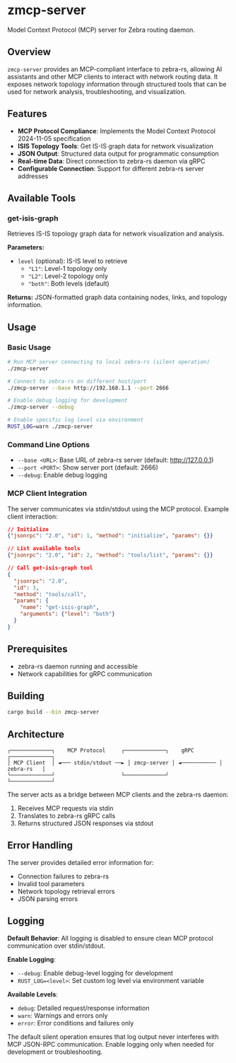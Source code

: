 # zmcp-server

Model Context Protocol (MCP) server for Zebra routing daemon.

## Overview

`zmcp-server` provides an MCP-compliant interface to zebra-rs, allowing AI assistants and other MCP clients to interact with network routing data. It exposes network topology information through structured tools that can be used for network analysis, troubleshooting, and visualization.

## Features

- **MCP Protocol Compliance**: Implements the Model Context Protocol 2024-11-05 specification
- **ISIS Topology Tools**: Get IS-IS graph data for network visualization
- **JSON Output**: Structured data output for programmatic consumption
- **Real-time Data**: Direct connection to zebra-rs daemon via gRPC
- **Configurable Connection**: Support for different zebra-rs server addresses

## Available Tools

### get-isis-graph

Retrieves IS-IS topology graph data for network visualization and analysis.

**Parameters:**
- `level` (optional): IS-IS level to retrieve
  - `"L1"`: Level-1 topology only
  - `"L2"`: Level-2 topology only  
  - `"both"`: Both levels (default)

**Returns:**
JSON-formatted graph data containing nodes, links, and topology information.

## Usage

### Basic Usage

```bash
# Run MCP server connecting to local zebra-rs (silent operation)
./zmcp-server

# Connect to zebra-rs on different host/port
./zmcp-server --base http://192.168.1.1 --port 2666

# Enable debug logging for development
./zmcp-server --debug

# Enable specific log level via environment
RUST_LOG=warn ./zmcp-server
```

### Command Line Options

- `--base <URL>`: Base URL of zebra-rs server (default: http://127.0.0.1)
- `--port <PORT>`: Show server port (default: 2666)
- `--debug`: Enable debug logging

### MCP Client Integration

The server communicates via stdin/stdout using the MCP protocol. Example client interaction:

```json
// Initialize
{"jsonrpc": "2.0", "id": 1, "method": "initialize", "params": {}}

// List available tools
{"jsonrpc": "2.0", "id": 2, "method": "tools/list", "params": {}}

// Call get-isis-graph tool
{
  "jsonrpc": "2.0", 
  "id": 3, 
  "method": "tools/call", 
  "params": {
    "name": "get-isis-graph",
    "arguments": {"level": "both"}
  }
}
```

## Prerequisites

- zebra-rs daemon running and accessible
- Network capabilities for gRPC communication

## Building

```bash
cargo build --bin zmcp-server
```

## Architecture

```
┌─────────────┐    MCP Protocol     ┌─────────────┐    gRPC      ┌─────────────┐
│ MCP Client  │ ◄─── stdin/stdout ──► │ zmcp-server │ ◄─────────── │  zebra-rs   │
└─────────────┘                     └─────────────┘              └─────────────┘
```

The server acts as a bridge between MCP clients and the zebra-rs daemon:
1. Receives MCP requests via stdin
2. Translates to zebra-rs gRPC calls
3. Returns structured JSON responses via stdout

## Error Handling

The server provides detailed error information for:
- Connection failures to zebra-rs
- Invalid tool parameters
- Network topology retrieval errors
- JSON parsing errors

## Logging

**Default Behavior**: All logging is disabled to ensure clean MCP protocol communication over stdin/stdout.

**Enable Logging**:
- `--debug`: Enable debug-level logging for development
- `RUST_LOG=<level>`: Set custom log level via environment variable

**Available Levels**:
- `debug`: Detailed request/response information
- `warn`: Warnings and errors only
- `error`: Error conditions and failures only

The default silent operation ensures that log output never interferes with MCP JSON-RPC 
communication. Enable logging only when needed for development or troubleshooting.